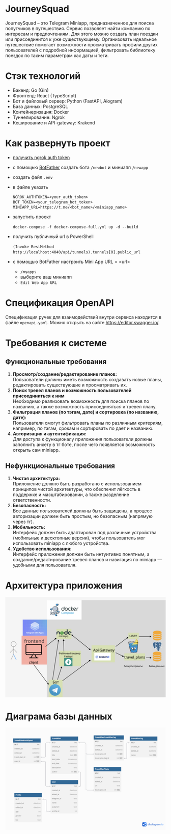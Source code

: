 # JourneySquad
JourneySquad – это Telegram Miniapp, предназначенное для поиска попутчиков в путешествия. Сервис позволяет найти компанию по интересам и предпочтениям. Для этого можно создать план поездки или присоединится к уже существующему. Организовать идеальное путешествие помогает возможности просматривать профили других пользователей с подробной информацией, фильтровать библиотеку поездок по таким параметрам как даты и теги.

# Стэк технологий
- Бэкенд: Go (Gin)
- Фронтенд: React (TypeScript)
- Бот и файловый сервер: Python (FastAPI, Aiogram)
- База данных: PostgreSQL
- Контейнеризация: Docker
- Туннелирование: Ngrok
- Кеширование и API-gateway: Krakend


# Как развернуть проект
- [получить ngrok auth token](https://dashboard.ngrok.com/get-started/your-authtoken) 


- с помощью [BotFather](https://t.me/BotFather) создать бота `/newbot` и миниапп `/newapp`


- создать файл `.env`


- в файле указать 
   ```
   NGROK_AUTHTOKEN=<your_auth_token>
   BOT_TOKEN=<your_telegram_bot_token>
   MINIAPP_URL=https://t.me/<bot_name>/<miniapp_name>
   ```


- запустить проект

  `docker-compose -f docker-compose-full.yml up -d --build`


- получить публичный url в PowerShell

  `(Invoke-RestMethod http://localhost:4040/api/tunnels).tunnels[0].public_url`


- с помощью BotFather настроить Mini App URL = \<url>

   - `/myapps`
   - выберите ваш миниапп
   - `Edit Web App URL`


# Спецификация OpenAPI
Спецификация ручек для взаимодействий внутри сервиса
находится в файле `openapi.yaml`. Можно открыть на сайте https://editor.swagger.io/.

# Требования к системе

## Функциональные требования
1. **Просмотр/создание/редактирование планов:**  
   Пользователи должны иметь возможность создавать новые планы, редактировать существующие и просматривать их.
2. **Поиск тревел планов и возможность пользователей присоединиться к ним**  
   Необходимо реализовать возможность для поиска планов по названию, а также возможность присоединяться к тревел плану.
3. **Фильтрация планов (по тэгам, дате) и сортировка (по названию, дате):**  
   Пользователи смогут фильтровать планы по различным критериям, например, по тэгам, срокам и сортировать по дает и названию.
4. **Авторизация и аутентификация:**  
   Для доступа к функционалу приложения пользователи должны заполнить анкету в тг боте, после чего появляется возможность открыть сам miniapp.

## Нефункциональные требования

1. **Чистая архитектура:**  
   Приложение должно быть разработано с использованием принципов чистой архитектуры, что обеспечит лёгкость в поддержке и масштабировании, а также разделение ответственности.
2. **Безопасность:**  
   Все данные пользователей должны быть защищены, а процесс авторизации должен быть простым, но безопасным (напрямую через тг).
3. **Мобильность:**  
   Интерфейс должен быть адаптирован под различные устройства (мобильные и десктопные версии), чтобы пользователь мог использовать miniapp с любого устройства.
4. **Удобство использования:**  
   Интерфейс приложения должен быть интуитивно понятным, а создание/редактирование тревел планов и навигация по miniapp — удобными для пользователя.


# Архитектура приложения

![image](app_architecture.jpg)

# Диаграма базы данных 

![image](db_diagram.png)